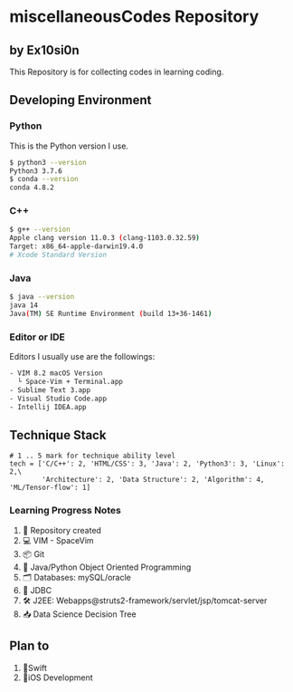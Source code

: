 # miscellaneousCodes Repository
## by Ex10si0n
This Repository is for collecting codes in learning coding.

## Developing Environment
### Python
This is the Python version I use.
```bash
$ python3 --version
Python3 3.7.6
$ conda --version
conda 4.8.2
```
### C++
```bash
$ g++ --version
Apple clang version 11.0.3 (clang-1103.0.32.59)
Target: x86_64-apple-darwin19.4.0
# Xcode Standard Version
```
### Java
```bash
$ java --version
java 14
Java(TM) SE Runtime Environment (build 13+36-1461)
```
### Editor or IDE
Editors I usually use are the followings:
```bash
- VIM 8.2 macOS Version
  └ Space-Vim + Terminal.app
- Sublime Text 3.app
- Visual Studio Code.app
- Intellij IDEA.app
```
## Technique Stack
```python3
# 1 .. 5 mark for technique ability level
tech = ['C/C++': 2, 'HTML/CSS': 3, 'Java': 2, 'Python3': 3, 'Linux': 2,\
        'Architecture': 2, 'Data Structure': 2, 'Algorithm': 4, 'ML/Tensor-flow': 1]
```
### Learning Progress Notes
1. 🎉 Repository created
2. 💻 VIM - SpaceVim
3. 📦 Git
4. 🔨 Java/Python Object Oriented Programming
5. 🗂 Databases: mySQL/oracle
6. 💾 JDBC
7. 🛠 J2EE: Webapps@struts2-framework/servlet/jsp/tomcat-server
8. 📥 Data Science Decision Tree

## Plan to
1. 📌Swift
2. 📱iOS Development

